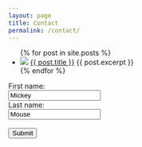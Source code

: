 ```yaml
---
layout: page
title: Contact
permalink: /contact/
---
```


<ul class="list-posts">
  {% for post in site.posts %}
    <li>
      <img src="{{post.image}}">
      <a href="{{ post.url }}">{{ post.title }}</a>
      {{ post.excerpt }}
    </li>
  {% endfor %}
</ul>

<form action="/action_page.php">
  First name:<br>
  <input type="text" name="firstname" value="Mickey">
  <br>
  Last name:<br>
  <input type="text" name="lastname" value="Mouse">
  <br><br>
  <input type="submit" value="Submit">
</form> 